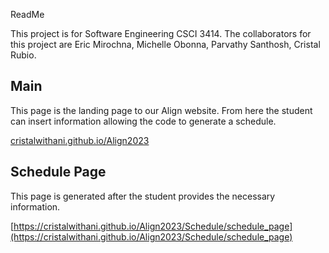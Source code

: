 ReadMe

This project is for Software Engineering CSCI 3414.
The collaborators for this project are Eric Mirochna, Michelle Obonna, Parvathy Santhosh, Cristal Rubio.

## Main

This page is the landing page to our Align website. From here the student can insert information allowing the code to generate a schedule.

[cristalwithani.github.io/Align2023](https://cristalwithani.github.io/Align2023/)

## Schedule Page

This page is generated after the student provides the necessary information.

[https://cristalwithani.github.io/Align2023/Schedule/schedule_page](https://cristalwithani.github.io/Align2023/Schedule/schedule_page)
